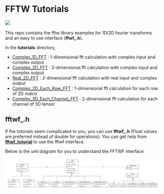 # FFTW Tutorials
[<img src="https://img.shields.io/badge/FFTW-3.3.5-76B900?style=for-the-badge" style="vertical-align:top margin:6px 4px">](http://www.fftw.org/install/windows.html)

This repo contains the fftw library examples for 1D/2D fourier transforms and an easy to use interface (**ffwf_.h**).

In the **tutorials** directory,
- [Complex_1D_FFT](https://github.com/fbasatemur/fftw_tutorials/blob/main/tutorials/COMPLEX_1D_FFT.cpp) : 1-dimensional fft calculation with complex input and complex output
- [Complex_2D_FFT](https://github.com/fbasatemur/fftw_tutorials/blob/main/tutorials/COMPLEX_2D_FFT.cpp) : 2-dimensional fft calculation with complex input and complex output
- [Real_2D_FFT](https://github.com/fbasatemur/fftw_tutorials/blob/main/tutorials/REAL_2D_FFT.cpp) : 2-dimensional fft calculation with real input and complex output
- [Complex_2D_Each_Row_FFT](https://github.com/fbasatemur/fftw_tutorials/blob/main/tutorials/COMPLEX_2D_EACH_ROW_FFT.cpp) : 1-dimensional fft calculation for each row of 2D matrix
- [Complex_3D_Each_Channel_FFT](https://github.com/fbasatemur/fftw_tutorials/blob/main/tutorials/COMPLEX_3D_EACH_CHANNEL_FFT.cpp) : 2-dimensional fft calculation for each channel of 3D tensor

## fftwf_.h
If the tutorials seem complicated to you, you can use **fftwf_.h** (Float values are preferred instead of double for operations).
You can get help from [**fftwf_tutorial**](https://github.com/fbasatemur/fftw_tutorials/blob/main/fftwf_tutorial.cpp) to use the fftwf interface. 

Below is the uml diagram for you to understand the FFTWF interface

![fftwf_uml](https://github.com/fbasatemur/fftw_tutorials/blob/main/doc/fftwf_uml.png)

